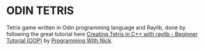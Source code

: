 # ODIN TETRIS

Tetris game written in Odin programming language and Raylib, done by following the great tutorial here 
[Creating Tetris in C++ with raylib - Beginner Tutorial (OOP)](https://www.youtube.com/watch?v=wVYKG_ch4yM) 
by [Programming With Nick](https://www.youtube.com/@programmingwithnick).